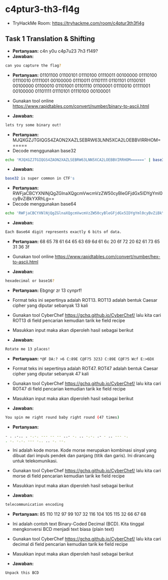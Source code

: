 # c4ptur3-th3-fl4g
- TryHackMe Room: https://tryhackme.com/room/c4ptur3th3fl4g

## Task 1 Translation & Shifting

- **Pertanyaan:** c4n y0u c4p7u23 7h3 f149?
- **Jawaban:**
```sh
can you capture the flag?
```

- **Pertanyaan:** 01101100 01100101 01110100 01110011 00100000 01110100 01110010 01111001 00100000 01110011 01101111 01101101 01100101 00100000 01100010 01101001 01101110 01100001 01110010 01111001 00100000 01101111 01110101 01110100 00100001
- Gunakan tool online https://www.rapidtables.com/convert/number/binary-to-ascii.html

- **Jawaban:**
```sh
lets try some binary out!
```

- **Pertanyaan:** MJQXGZJTGIQGS4ZAON2XAZLSEBRW63LNN5XCA2LOEBBVIRRHOM======
- Decode menggunakan base32
```sh
echo 'MJQXGZJTGIQGS4ZAON2XAZLSEBRW63LNN5XCA2LOEBBVIRRHOM======' | base32 -d
```

- **Jawaban:**
```sh
base32 is super common in CTF's
```

- **Pertanyaan:** RWFjaCBCYXNlNjQgZGlnaXQgcmVwcmVzZW50cyBleGFjdGx5IDYgYml0cyBvZiBkYXRhLg==
- Decode menggunakan base64
```sh
echo 'RWFjaCBCYXNlNjQgZGlnaXQgcmVwcmVzZW50cyBleGFjdGx5IDYgYml0cyBvZiBkYXRhLg==' | base64 -d
```

- **Jawaban:**
```sh
Each Base64 digit represents exactly 6 bits of data.
```

- **Pertanyaan:** 68 65 78 61 64 65 63 69 6d 61 6c 20 6f 72 20 62 61 73 65 31 36 3f
- Gunakan tool online https://www.rapidtables.com/convert/number/hex-to-ascii.html


- **Jawaban:**
```sh
hexadecimal or base16?
```

- **Pertanyaan:** Ebgngr zr 13 cynprf!
- Format teks ini sepertinya adalah ROT13. ROT13 adalah bentuk Caesar cipher yang diputar sebanyak 13 kali
- Gunakan tool CyberChef https://gchq.github.io/CyberChef/ lalu kita cari ROT13 di field pencarian kemudian tarik ke field recipe


- Masukkan input maka akan diperoleh hasil sebagai berikut

- **Jawaban:**
```sh
Rotate me 13 places!
```

- **Pertanyaan:** `*@F DA:? >6 C:89E C@F?5 323J C:89E C@F?5 Wcf E:>6DX`
- Format teks ini sepertinya adalah ROT47. ROT47 adalah bentuk Caesar cipher yang diputar sebanyak 47 kali
- Gunakan tool CyberChef https://gchq.github.io/CyberChef/ lalu kita cari ROT47 di field pencarian kemudian tarik ke field recipe

- Masukkan input maka akan diperoleh hasil sebagai berikut

- **Jawaban:**
```sh
You spin me right round baby right round (47 times)
```

- **Pertanyaan:**
```sh
- . .-.. . -.-. --- -- -- ..- -. .. -.-. .- - .. --- -.
. -. -.-. --- -.. .. -. --.
```
- Ini adalah kode morse. Kode morse merupakan kombinasi sinyal yang dibuat dari impuls pendek dan panjang (titik dan garis). Ini dirancang untuk telekomunikasi.
- Gunakan tool CyberChef https://gchq.github.io/CyberChef/ lalu kita cari morse di field pencarian kemudian tarik ke field recipe

- Masukkan input maka akan diperoleh hasil sebagai berikut

- **Jawaban:**
```sh
telecommunication encoding
```

- **Pertanyaan:** 85 110 112 97 99 107 32 116 104 105 115 32 66 67 68
- Ini adalah contoh text Binary-Coded Decimal (BCD). Kita tinggal mengkonversi BCD menjadi text biasa (plain text)

- Gunakan tool CyberChef https://gchq.github.io/CyberChef/ lalu kita cari decimal di field pencarian kemudian tarik ke field recipe

- Masukkan input maka akan diperoleh hasil sebagai berikut

- **Jawaban:**
```sh
Unpack this BCD
```